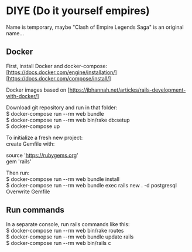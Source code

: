 # DIYE (Do it yourself empires)  

Name is temporary, maybe "Clash of Empire Legends Saga" is an original name...  


## Docker  

First, install Docker and docker-compose:  
[https://docs.docker.com/engine/installation/]  
[https://docs.docker.com/compose/install/]  

Docker images based on [https://jbhannah.net/articles/rails-development-with-docker/]  

Download git repository and run in that folder:  
$ docker-compose run --rm web bundle  
$ docker-compose run --rm web bin/rake db:setup  
$ docker-compose up  


To initialize a fresh new project:  
create Gemfile with:  

source 'https://rubygems.org'  
gem 'rails'  


Then run:  
$ docker-compose run --rm web bundle install  
$ docker-compose run --rm web bundle exec rails new . -d postgresql  
Overwrite Gemfile  


## Run commands  

In a separate console, run rails commands like this:  
$ docker-compose run --rm web bin/rake routes  
$ docker-comopse run --rm web bundle update rails  
$ docker-compose run --rm web bin/rails c  